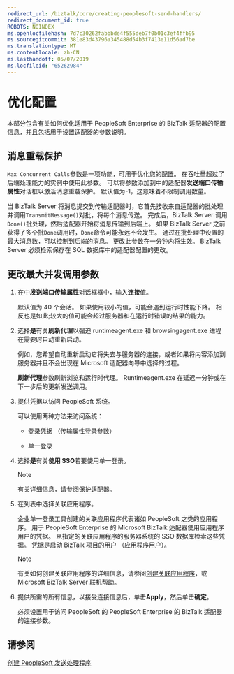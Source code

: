 ```yaml
---
redirect_url: /biztalk/core/creating-peoplesoft-send-handlers/
redirect_document_id: true
ROBOTS: NOINDEX
ms.openlocfilehash: 7d7c30262fabbbde4f555deb7f0b01c3ef4ffb95
ms.sourcegitcommit: 381e83d43796a345488d54b3f7413e11d56ad7be
ms.translationtype: MT
ms.contentlocale: zh-CN
ms.lasthandoff: 05/07/2019
ms.locfileid: "65262984"
---
```

# <a name="optimize-configuration"></a>优化配置
本部分包含有关如何优化适用于 PeopleSoft Enterprise 的 BizTalk 适配器的配置信息，并且包括用于设置适配器的参数说明。  
  
## <a name="message-overload-protection"></a>消息重载保护  
 `Max Concurrent Calls`参数是一项功能，可用于优化您的配置。 在吞吐量超过了后端处理能力的实例中使用此参数。 可以将参数添加到中的适配器**发送端口传输属性**对话框以激活消息重载保护。 默认值为-1，这意味着不限制调用数量。  
  
 当 BizTalk Server 将消息提交到传输适配器时，它首先接收来自适配器的批处理并调用`TransmitMessage()`对批，将每个消息传送。 完成后，BizTalk Server 调用`Done()`批处理，然后适配器开始将消息传输到后端上。 如果 BizTalk Server 之前获得了多个批`Done`调用时，`Done`命令可能永远不会发生。 通过在批处理中设置的最大消息数，可以控制到后端的消息。 更改此参数在一分钟内将生效。 BizTalk Server 必须检索保存在 SQL 数据库中的适配器配置的更改。  
  
## <a name="change-the-max-concurrent-calls-parameter"></a>更改最大并发调用参数  
  
1.  在中**发送端口传输属性**对话框框中，输入**连接**值。  
  
     默认值为 40 个会话。 如果使用较小的值，可能会遇到运行时性能下降。 相反也是如此;较大的值可能会超过服务器和在运行时错误的结果的能力。  
  
2.  选择**是**有关**刷新代理**以强迫 runtimeagent.exe 和 browsingagent.exe 进程在需要时自动重新启动。  
  
     例如，您希望自动重新启动它将失去与服务器的连接，或者如果将内容添加到服务器并且不会出现在 Microsoft 适配器向导中选择的过程。  
  
     **刷新代理**参数刷新浏览和运行时代理。 Runtimeagent.exe 在延迟一分钟或在下一步后的更新发送调用。  
  
3.  提供凭据以访问 PeopleSoft 系统。  
  
     可以使用两种方法来访问系统：  
  
    -   登录凭据 （传输属性登录参数）  
  
    -   单一登录  
  
4.  选择**是**有关**使用 SSO**若要使用单一登录。  
  
    > [!NOTE]
    >  有关详细信息，请参阅[保护适配器](../core/security-in-biztalk-adapter-for-peoplesoft-enterprise.md)。 
  
5.  在列表中选择关联应用程序。  
  
     企业单一登录工具创建的关联应用程序代表诸如 PeopleSoft 之类的应用程序。 用于 PeopleSoft Enterprise 的 Microsoft BizTalk 适配器使用应用程序用户的凭据。 从指定的关联应用程序的服务器系统的 SSO 数据库检索这些凭据。 凭据是启动 BizTalk 项目的用户 （应用程序用户）。  
  
    > [!NOTE]
    >  有关如何创建关联应用程序的详细信息，请参阅[创建关联应用程序](../core/creating-affiliate-applications2.md)，或 Microsoft BizTalk Server 联机帮助。  
  
6.  提供所需的所有信息，以接受连接信息后，单击**Apply**，然后单击**确定**。  
  
     必须设置用于访问 PeopleSoft 的 PeopleSoft Enterprise 的 BizTalk 适配器的连接参数。  
  
## <a name="see-also"></a>请参阅  
 [创建 PeopleSoft 发送处理程序](../core/creating-peoplesoft-send-handlers.md)